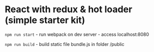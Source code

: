 # React with redux & hot loader (simple starter kit)

`npm run start` - run webpack on dev server - access localhost:8080

`npm run build` - build static file bundle.js in folder /public